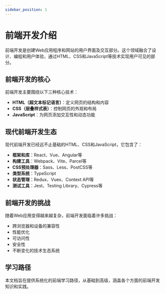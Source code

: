 ```yaml
---
sidebar_position: 1
---
```


# 前端开发介绍

前端开发是创建Web应用程序和网站的用户界面及交互部分。这个领域融合了设计、编程和用户体验，通过HTML、CSS和JavaScript等技术实现用户可见的部分。

## 前端开发的核心

前端开发主要围绕以下三种核心技术：

- **HTML（超文本标记语言）**：定义网页的结构和内容
- **CSS（层叠样式表）**：控制网页的外观和布局
- **JavaScript**：为网页添加交互性和动态功能

## 现代前端开发生态

现代前端开发已经远不止基础的HTML、CSS和JavaScript，它包含了：

- **框架和库**：React、Vue、Angular等
- **构建工具**：Webpack、Vite、Parcel等
- **CSS预处理器**：Sass、Less、PostCSS等
- **类型系统**：TypeScript
- **状态管理**：Redux、Vuex、Context API等
- **测试工具**：Jest、Testing Library、Cypress等

## 前端开发的挑战

随着Web应用变得越来越复杂，前端开发面临着许多挑战：

- 跨浏览器和设备的兼容性
- 性能优化
- 可访问性
- 安全性
- 不断变化的技术生态系统

## 学习路径

本文档旨在提供系统化的前端学习路径，从基础到高级，涵盖各个方面的前端开发知识和实践。 